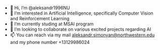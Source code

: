 - 👋 Hi, I’m @aleksandr1996NU
- 👀 I’m interested in Artificial Intelligence, specifically Computer Vision and Reinforcement Learning
- 🌱 I’m currently  studing at MSAI program
- 💞️ I’m looking to collaborate on various excited projects regarding AI
- 📫 You can reach via my mail aleksandr.simonyan@northwestern.edu and my phone number +13129986024

<!---
aleksandr1996NU/aleksandr1996NU is a ✨ special ✨ repository because its `README.md` (this file) appears on your GitHub profile.
You can click the Preview link to take a look at your changes.
--->
